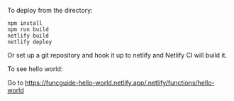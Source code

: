 To deploy from the directory:

```
npm install
npm run build
netlify build
netlify deploy
```

Or set up a git repository and hook it up to netlify and
Netlify CI will build it.

To see hello world:

Go to https://funcguide-hello-world.netlify.app/.netlify/functions/hello-world
